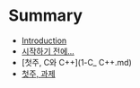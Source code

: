 # Summary

* [Introduction](README.md)
* [시작하기 전에...](Preliminaries.md)
* [첫주, C와 C++](1-C_ C++.md)
* [첫주, 과제](1-assignment.md)

